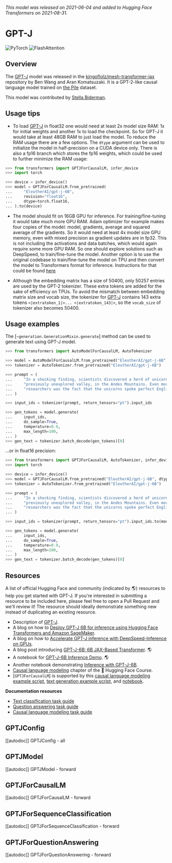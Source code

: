 <!--Copyright 2021 The HuggingFace Team. All rights reserved.

Licensed under the Apache License, Version 2.0 (the "License"); you may not use this file except in compliance with
the License. You may obtain a copy of the License at

http://www.apache.org/licenses/LICENSE-2.0

Unless required by applicable law or agreed to in writing, software distributed under the License is distributed on
an "AS IS" BASIS, WITHOUT WARRANTIES OR CONDITIONS OF ANY KIND, either express or implied. See the License for the
specific language governing permissions and limitations under the License.

⚠️ Note that this file is in Markdown but contain specific syntax for our doc-builder (similar to MDX) that may not be
rendered properly in your Markdown viewer.

-->
*This model was released on 2021-06-04 and added to Hugging Face Transformers on 2021-08-31.*

# GPT-J

<div class="flex flex-wrap space-x-1">
<img alt="PyTorch" src="https://img.shields.io/badge/PyTorch-DE3412?style=flat&logo=pytorch&logoColor=white">
<img alt="FlashAttention" src="https://img.shields.io/badge/%E2%9A%A1%EF%B8%8E%20FlashAttention-eae0c8?style=flat">
</div>

## Overview

The [GPT-J](https://arankomatsuzaki.wordpress.com/2021/06/04/gpt-j/) model was released in the [kingoflolz/mesh-transformer-jax](https://github.com/kingoflolz/mesh-transformer-jax) repository by Ben Wang and Aran Komatsuzaki. It is a GPT-2-like
causal language model trained on [the Pile](https://pile.eleuther.ai/) dataset.

This model was contributed by [Stella Biderman](https://huggingface.co/stellaathena).

## Usage tips

- To load [GPT-J](https://huggingface.co/EleutherAI/gpt-j-6B) in float32 one would need at least 2x model size
  RAM: 1x for initial weights and another 1x to load the checkpoint. So for GPT-J it would take at least 48GB
  RAM to just load the model. To reduce the RAM usage there are a few options. The `dtype` argument can be
  used to initialize the model in half-precision on a CUDA device only. There is also a fp16 branch which stores the fp16 weights,
  which could be used to further minimize the RAM usage:

```python
>>> from transformers import GPTJForCausalLM, infer_device
>>> import torch

>>> device = infer_device()
>>> model = GPTJForCausalLM.from_pretrained(
...     "EleutherAI/gpt-j-6B",
...     revision="float16",
...     dtype=torch.float16,
... ).to(device)
```

- The model should fit on 16GB GPU for inference. For training/fine-tuning it would take much more GPU RAM. Adam
  optimizer for example makes four copies of the model: model, gradients, average and squared average of the gradients.
  So it would need at least 4x model size GPU memory, even with mixed precision as gradient updates are in fp32. This
  is not including the activations and data batches, which would again require some more GPU RAM. So one should explore
  solutions such as DeepSpeed, to train/fine-tune the model. Another option is to use the original codebase to
  train/fine-tune the model on TPU and then convert the model to Transformers format for inference. Instructions for
  that could be found [here](https://github.com/kingoflolz/mesh-transformer-jax/blob/master/howto_finetune.md)

- Although the embedding matrix has a size of 50400, only 50257 entries are used by the GPT-2 tokenizer. These extra
  tokens are added for the sake of efficiency on TPUs. To avoid the mismatch between embedding matrix size and vocab
  size, the tokenizer for [GPT-J](https://huggingface.co/EleutherAI/gpt-j-6B) contains 143 extra tokens
  `<|extratoken_1|>... <|extratoken_143|>`, so the `vocab_size` of tokenizer also becomes 50400.

## Usage examples

The [`~generation.GenerationMixin.generate`] method can be used to generate text using GPT-J
model.

```python
>>> from transformers import AutoModelForCausalLM, AutoTokenizer

>>> model = AutoModelForCausalLM.from_pretrained("EleutherAI/gpt-j-6B")
>>> tokenizer = AutoTokenizer.from_pretrained("EleutherAI/gpt-j-6B")

>>> prompt = (
...     "In a shocking finding, scientists discovered a herd of unicorns living in a remote, "
...     "previously unexplored valley, in the Andes Mountains. Even more surprising to the "
...     "researchers was the fact that the unicorns spoke perfect English."
... )

>>> input_ids = tokenizer(prompt, return_tensors="pt").input_ids

>>> gen_tokens = model.generate(
...     input_ids,
...     do_sample=True,
...     temperature=0.9,
...     max_length=100,
... )
>>> gen_text = tokenizer.batch_decode(gen_tokens)[0]
```

...or in float16 precision:

```python
>>> from transformers import GPTJForCausalLM, AutoTokenizer, infer_device
>>> import torch

>>> device = infer_device()
>>> model = GPTJForCausalLM.from_pretrained("EleutherAI/gpt-j-6B", dtype=torch.float16).to(device)
>>> tokenizer = AutoTokenizer.from_pretrained("EleutherAI/gpt-j-6B")

>>> prompt = (
...     "In a shocking finding, scientists discovered a herd of unicorns living in a remote, "
...     "previously unexplored valley, in the Andes Mountains. Even more surprising to the "
...     "researchers was the fact that the unicorns spoke perfect English."
... )

>>> input_ids = tokenizer(prompt, return_tensors="pt").input_ids.to(model.device)

>>> gen_tokens = model.generate(
...     input_ids,
...     do_sample=True,
...     temperature=0.9,
...     max_length=100,
... )
>>> gen_text = tokenizer.batch_decode(gen_tokens)[0]
```

## Resources

A list of official Hugging Face and community (indicated by 🌎) resources to help you get started with GPT-J. If you're interested in submitting a resource to be included here, please feel free to open a Pull Request and we'll review it! The resource should ideally demonstrate something new instead of duplicating an existing resource.

<PipelineTag pipeline="text-generation"/>

- Description of [GPT-J](https://huggingface.co/EleutherAI/gpt-j-6B).
- A blog on how to [Deploy GPT-J 6B for inference using Hugging Face Transformers and Amazon SageMaker](https://huggingface.co/blog/gptj-sagemaker).
- A blog on how to [Accelerate GPT-J inference with DeepSpeed-Inference on GPUs](https://www.philschmid.de/gptj-deepspeed-inference).
- A blog post introducing [GPT-J-6B: 6B JAX-Based Transformer](https://arankomatsuzaki.wordpress.com/2021/06/04/gpt-j/). 🌎
- A notebook for [GPT-J-6B Inference Demo](https://colab.research.google.com/github/kingoflolz/mesh-transformer-jax/blob/master/colab_demo.ipynb). 🌎
- Another notebook demonstrating [Inference with GPT-J-6B](https://colab.research.google.com/github/NielsRogge/Transformers-Tutorials/blob/master/GPT-J-6B/Inference_with_GPT_J_6B.ipynb).
- [Causal language modeling](https://huggingface.co/course/en/chapter7/6?fw=pt#training-a-causal-language-model-from-scratch) chapter of the 🤗 Hugging Face Course.
- [`GPTJForCausalLM`] is supported by this [causal language modeling example script](https://github.com/huggingface/transformers/tree/main/examples/pytorch/language-modeling#gpt-2gpt-and-causal-language-modeling), [text generation example script](https://github.com/huggingface/transformers/tree/main/examples/pytorch/text-generation), and [notebook](https://colab.research.google.com/github/huggingface/notebooks/blob/main/examples/language_modeling.ipynb).

**Documentation resources**

- [Text classification task guide](../tasks/sequence_classification)
- [Question answering task guide](../tasks/question_answering)
- [Causal language modeling task guide](../tasks/language_modeling)

## GPTJConfig

[[autodoc]] GPTJConfig
    - all

## GPTJModel

[[autodoc]] GPTJModel
    - forward

## GPTJForCausalLM

[[autodoc]] GPTJForCausalLM
    - forward

## GPTJForSequenceClassification

[[autodoc]] GPTJForSequenceClassification
    - forward

## GPTJForQuestionAnswering

[[autodoc]] GPTJForQuestionAnswering
    - forward
